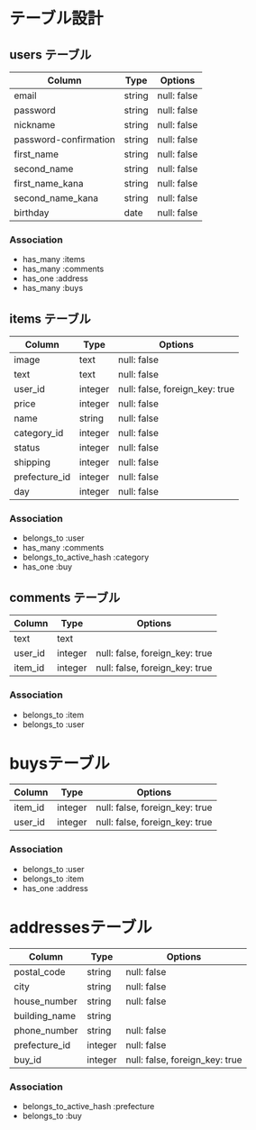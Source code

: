 # テーブル設計

## users テーブル

| Column                   | Type    | Options     |
| ------------------------ | ------  | ----------- |
| email                    | string  | null: false |
| password                 | string  | null: false |
| nickname                 | string  | null: false |
| password-confirmation    | string  | null: false |
| first_name               | string  | null: false |
| second_name              | string  | null: false |
| first_name_kana          | string  | null: false |
| second_name_kana         | string  | null: false |
| birthday                 | date    | null: false |

### Association

- has_many :items
- has_many :comments
- has_one :address
- has_many :buys


## items テーブル

| Column        |    Type    |  Options                        |
| ------------- | ---------- | ------------------------------- |
|  image        |    text    | null: false                     |
|  text         |    text    | null: false                     |
| user_id       | integer    | null: false,  foreign_key: true |
| price         | integer    | null: false                     |
|  name         |  string    | null: false                     |
| category_id   | integer    | null: false                     |
| status        | integer    | null: false                     |
| shipping      | integer    | null: false                     |
| prefecture_id | integer    | null: false                     |
|  day          | integer    | null: false                     |

### Association

- belongs_to :user
- has_many :comments
- belongs_to_active_hash :category
- has_one :buy



## comments テーブル

| Column   |  Type      | Options                        |
| -------  | ---------- | ------------------------------ |
|   text   |    text    |                                |
|  user_id | integer    | null: false, foreign_key: true |
|  item_id | integer    | null: false, foreign_key: true |

### Association

- belongs_to :item
- belongs_to :user

# buysテーブル

| Column     |    Type    |  Options                          |
| ---------- | ---------- | --------------------------------- |
|  item_id   |  integer   | null: false,  foreign_key: true   |
|  user_id   |  integer   | null: false,  foreign_key: true   |

### Association

- belongs_to :user
- belongs_to :item
- has_one :address

# addressesテーブル

| Column        |    Type    |  Options                       |
| ------------- | ---------- | ------------------------------ |
| postal_code   |  string    | null: false                    |
|    city       |  string    | null: false                    |
| house_number  |  string    | null: false                    |
| building_name |  string    |                                |
| phone_number  |   string   | null: false                    |
| prefecture_id | integer    | null: false                    |
| buy_id        | integer    | null: false, foreign_key: true |

### Association

- belongs_to_active_hash :prefecture
- belongs_to :buy
